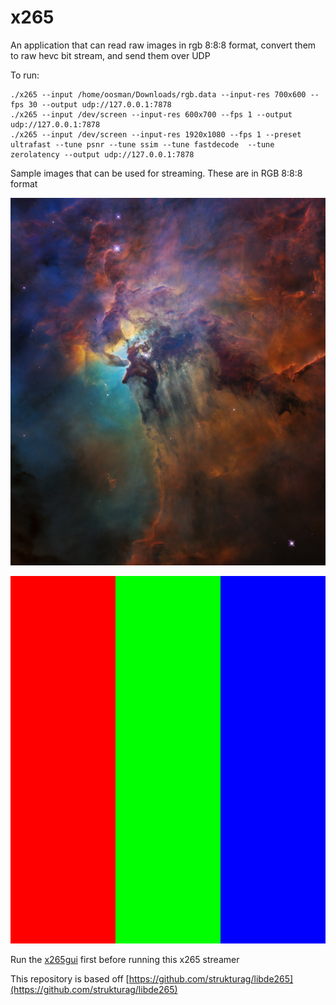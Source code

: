# x265

An application that can read raw images in rgb 8:8:8 format, convert them to raw hevc bit stream, and send them over UDP

To run:

```
./x265 --input /home/oosman/Downloads/rgb.data --input-res 700x600 --fps 30 --output udp://127.0.0.1:7878
./x265 --input /dev/screen --input-res 600x700 --fps 1 --output udp://127.0.0.1:7878
./x265 --input /dev/screen --input-res 1920x1080 --fps 1 --preset ultrafast --tune psnr --tune ssim --tune fastdecode  --tune zerolatency --output udp://127.0.0.1:7878
```

Sample images that can be used for streaming. These are in RGB 8:8:8 format

[<img src="LagoonNebula-600x700.png"/>](LagoonNebula-600x700.data)

[<img src="rgb.png"/>](rgb.data)

Run the  [x265gui](https://github.com/jambamamba/x265gui) first before running this x265 streamer

This repository is based off [https://github.com/strukturag/libde265](https://github.com/strukturag/libde265)


